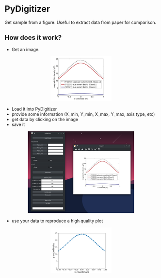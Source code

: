 # PyDigitizer
Get sample from a figure. Useful to extract data from paper for comparison.

## How does it work?
* Get an image.
<p align="center">
<img src="./readme_img/Original_image.png" width="200">
</p>

* Load it into PyDigitizer
* provide some information (X_min, Y_min, X_max, Y_max, axis type, etc)
* get data by clicking on the image
* save it

<p align="center">
<img src="./readme_img/PyDigitizer.png" width="350">
</p>

* use your data to reproduce a high quality plot

<p align="center">
<img src="./readme_img/Sampled_image.png" width="200">
</p>
